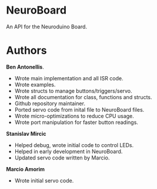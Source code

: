 # NeuroBoard
An API for the Neuroduino Board.

# Authors

**Ben Antonellis**.

- Wrote main implementation and all ISR code.
- Wrote examples.
- Wrote structs to manage buttons/triggers/servo.
- Wrote all documentation for class, functions and structs.
- Github repository maintainer.
- Ported servo code from inital file to NeuroBoard files.
- Wrote micro-optimizations to reduce CPU usage.
- Wrote port manipulation for faster button readings.

**Stanislav Mircic**

- Helped debug, wrote initial code to control LEDs.
- Helped in early development in NeuroBoard.
- Updated servo code written by Marcio.

**Marcio Amorim**

- Wrote initial servo code.
